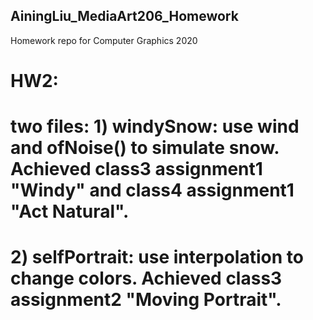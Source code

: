 ## AiningLiu_MediaArt206_Homework
 Homework repo for Computer Graphics 2020
# HW2: 
# two files: 1) windySnow: use wind and ofNoise() to simulate snow. Achieved class3 assignment1 "Windy" and class4 assignment1 "Act Natural".
#            2) selfPortrait: use interpolation to change colors. Achieved class3 assignment2 "Moving Portrait".
